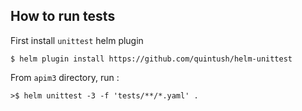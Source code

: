 ## How to run tests

First install `unittest` helm plugin 

```
$ helm plugin install https://github.com/quintush/helm-unittest
```

From `apim3` directory, run :

```
>$ helm unittest -3 -f 'tests/**/*.yaml' .
```